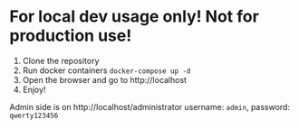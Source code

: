 # For local dev usage only! Not for production use!

1) Clone the repository
2) Run docker containers `docker-compose up -d`
3) Open the browser and go to http://localhost
4) Enjoy!

Admin side is on http://localhost/administrator
username: `admin`, password: `qwerty123456`